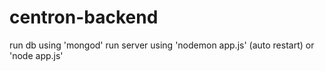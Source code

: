 # centron-backend


run db using 'mongod'
run server using 'nodemon app.js' (auto restart) or 'node app.js'
